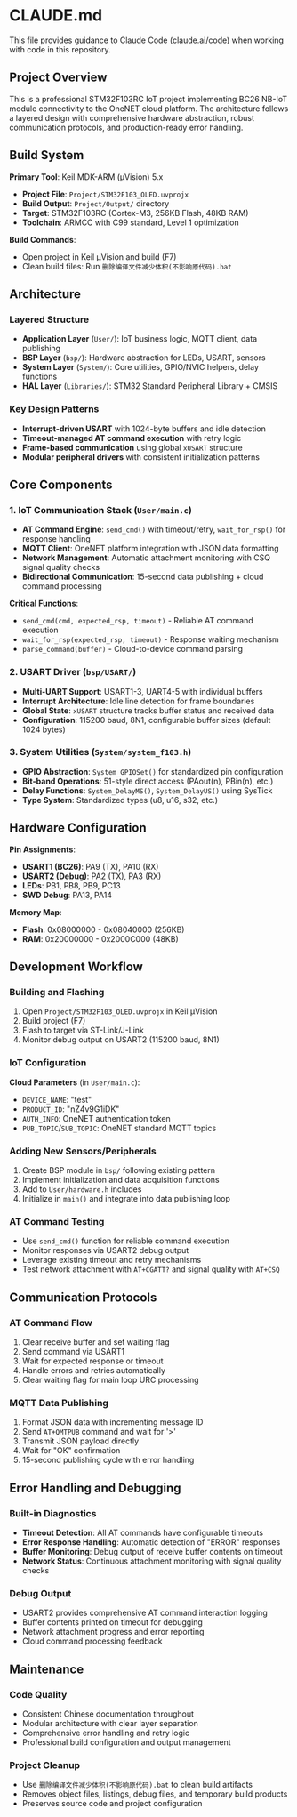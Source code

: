 # CLAUDE.md

This file provides guidance to Claude Code (claude.ai/code) when working with code in this repository.

## Project Overview

This is a professional STM32F103RC IoT project implementing BC26 NB-IoT module connectivity to the OneNET cloud platform. The architecture follows a layered design with comprehensive hardware abstraction, robust communication protocols, and production-ready error handling.

## Build System

**Primary Tool**: Keil MDK-ARM (µVision) 5.x
- **Project File**: `Project/STM32F103_OLED.uvprojx`
- **Build Output**: `Project/Output/` directory
- **Target**: STM32F103RC (Cortex-M3, 256KB Flash, 48KB RAM)
- **Toolchain**: ARMCC with C99 standard, Level 1 optimization

**Build Commands**:
- Open project in Keil µVision and build (F7)
- Clean build files: Run `删除编译文件减少体积(不影响原代码).bat`

## Architecture

### Layered Structure
- **Application Layer** (`User/`): IoT business logic, MQTT client, data publishing
- **BSP Layer** (`bsp/`): Hardware abstraction for LEDs, USART, sensors
- **System Layer** (`System/`): Core utilities, GPIO/NVIC helpers, delay functions
- **HAL Layer** (`Libraries/`): STM32 Standard Peripheral Library + CMSIS

### Key Design Patterns
- **Interrupt-driven USART** with 1024-byte buffers and idle detection
- **Timeout-managed AT command execution** with retry logic
- **Frame-based communication** using global `xUSART` structure
- **Modular peripheral drivers** with consistent initialization patterns

## Core Components

### 1. IoT Communication Stack (`User/main.c`)
- **AT Command Engine**: `send_cmd()` with timeout/retry, `wait_for_rsp()` for response handling
- **MQTT Client**: OneNET platform integration with JSON data formatting
- **Network Management**: Automatic attachment monitoring with CSQ signal quality checks
- **Bidirectional Communication**: 15-second data publishing + cloud command processing

**Critical Functions**:
- `send_cmd(cmd, expected_rsp, timeout)` - Reliable AT command execution
- `wait_for_rsp(expected_rsp, timeout)` - Response waiting mechanism
- `parse_command(buffer)` - Cloud-to-device command parsing

### 2. USART Driver (`bsp/USART/`)
- **Multi-UART Support**: USART1-3, UART4-5 with individual buffers
- **Interrupt Architecture**: Idle line detection for frame boundaries
- **Global State**: `xUSART` structure tracks buffer status and received data
- **Configuration**: 115200 baud, 8N1, configurable buffer sizes (default 1024 bytes)

### 3. System Utilities (`System/system_f103.h`)
- **GPIO Abstraction**: `System_GPIOSet()` for standardized pin configuration
- **Bit-band Operations**: 51-style direct access (PAout(n), PBin(n), etc.)
- **Delay Functions**: `System_DelayMS()`, `System_DelayUS()` using SysTick
- **Type System**: Standardized types (u8, u16, s32, etc.)

## Hardware Configuration

**Pin Assignments**:
- **USART1 (BC26)**: PA9 (TX), PA10 (RX)
- **USART2 (Debug)**: PA2 (TX), PA3 (RX)
- **LEDs**: PB1, PB8, PB9, PC13
- **SWD Debug**: PA13, PA14

**Memory Map**:
- **Flash**: 0x08000000 - 0x08040000 (256KB)
- **RAM**: 0x20000000 - 0x2000C000 (48KB)

## Development Workflow

### Building and Flashing
1. Open `Project/STM32F103_OLED.uvprojx` in Keil µVision
2. Build project (F7)
3. Flash to target via ST-Link/J-Link
4. Monitor debug output on USART2 (115200 baud, 8N1)

### IoT Configuration
**Cloud Parameters** (in `User/main.c`):
- `DEVICE_NAME`: "test"
- `PRODUCT_ID`: "nZ4v9G1iDK"
- `AUTH_INFO`: OneNET authentication token
- `PUB_TOPIC`/`SUB_TOPIC`: OneNET standard MQTT topics

### Adding New Sensors/Peripherals
1. Create BSP module in `bsp/` following existing pattern
2. Implement initialization and data acquisition functions
3. Add to `User/hardware.h` includes
4. Initialize in `main()` and integrate into data publishing loop

### AT Command Testing
- Use `send_cmd()` function for reliable command execution
- Monitor responses via USART2 debug output
- Leverage existing timeout and retry mechanisms
- Test network attachment with `AT+CGATT?` and signal quality with `AT+CSQ`

## Communication Protocols

### AT Command Flow
1. Clear receive buffer and set waiting flag
2. Send command via USART1
3. Wait for expected response or timeout
4. Handle errors and retries automatically
5. Clear waiting flag for main loop URC processing

### MQTT Data Publishing
1. Format JSON data with incrementing message ID
2. Send `AT+QMTPUB` command and wait for '>'
3. Transmit JSON payload directly
4. Wait for "OK" confirmation
5. 15-second publishing cycle with error handling

## Error Handling and Debugging

### Built-in Diagnostics
- **Timeout Detection**: All AT commands have configurable timeouts
- **Error Response Handling**: Automatic detection of "ERROR" responses
- **Buffer Monitoring**: Debug output of receive buffer contents on timeout
- **Network Status**: Continuous attachment monitoring with signal quality checks

### Debug Output
- USART2 provides comprehensive AT command interaction logging
- Buffer contents printed on timeout for debugging
- Network attachment progress and error reporting
- Cloud command processing feedback

## Maintenance

### Code Quality
- Consistent Chinese documentation throughout
- Modular architecture with clear layer separation
- Comprehensive error handling and retry logic
- Professional build configuration and output management

### Project Cleanup
- Use `删除编译文件减少体积(不影响原代码).bat` to clean build artifacts
- Removes object files, listings, debug files, and temporary build products
- Preserves source code and project configuration